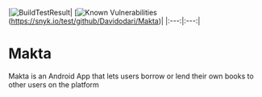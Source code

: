 |![BuildTestResult](https://travis-ci.org/Davidodari/Makta.svg?branch=master)|
[![Known Vulnerabilities](https://snyk.io/test/github/Davidodari/Makta/badge.svg)(https://snyk.io/test/github/Davidodari/Makta)|
|:---:|:---:|
# Makta
Makta is an Android App that lets users borrow or lend their own books to other users on the platform
